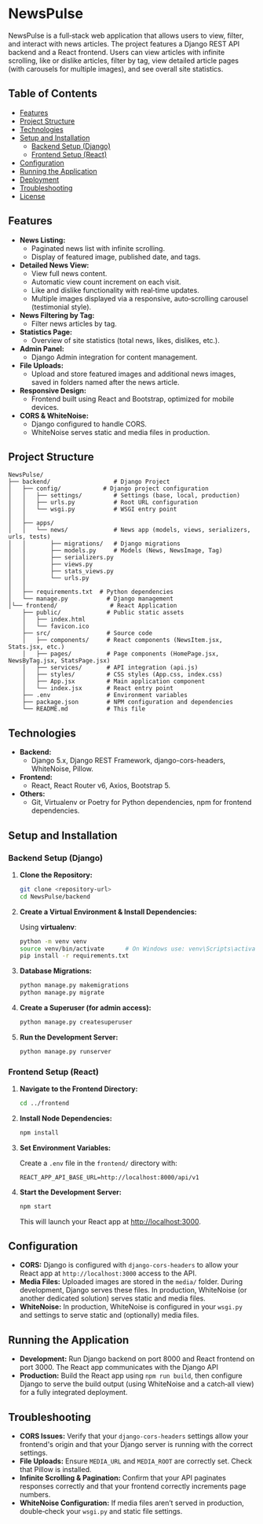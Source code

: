 
# NewsPulse

NewsPulse is a full‑stack web application that allows users to view, filter, and interact with news articles. The project features a Django REST API backend and a React frontend. Users can view articles with infinite scrolling, like or dislike articles, filter by tag, view detailed article pages (with carousels for multiple images), and see overall site statistics.

## Table of Contents

- [Features](#features)
- [Project Structure](#project-structure)
- [Technologies](#technologies)
- [Setup and Installation](#setup-and-installation)
  - [Backend Setup (Django)](#backend-setup-django)
  - [Frontend Setup (React)](#frontend-setup-react)
- [Configuration](#configuration)
- [Running the Application](#running-the-application)
- [Deployment](#deployment)
- [Troubleshooting](#troubleshooting)
- [License](#license)

## Features

- **News Listing:**
  - Paginated news list with infinite scrolling.
  - Display of featured image, published date, and tags.
- **Detailed News View:**
  - View full news content.
  - Automatic view count increment on each visit.
  - Like and dislike functionality with real‑time updates.
  - Multiple images displayed via a responsive, auto‑scrolling carousel (testimonial style).
- **News Filtering by Tag:**
  - Filter news articles by tag.
- **Statistics Page:**
  - Overview of site statistics (total news, likes, dislikes, etc.).
- **Admin Panel:**
  - Django Admin integration for content management.
- **File Uploads:**
  - Upload and store featured images and additional news images, saved in folders named after the news article.
- **Responsive Design:**
  - Frontend built using React and Bootstrap, optimized for mobile devices.
- **CORS & WhiteNoise:**
  - Django configured to handle CORS.
  - WhiteNoise serves static and media files in production.

## Project Structure

```
NewsPulse/
├── backend/                  # Django Project
│   ├── config/            # Django project configuration
│   │   ├── settings/         # Settings (base, local, production)
│   │   ├── urls.py           # Root URL configuration
│   │   └── wsgi.py           # WSGI entry point
│   │
│   ├── apps/
│   │   └── news/             # News app (models, views, serializers, urls, tests)
│   │       ├── migrations/   # Django migrations
│   │       ├── models.py     # Models (News, NewsImage, Tag)
│   │       ├── serializers.py
│   │       ├── views.py
│   │       ├── stats_views.py
│   │       └── urls.py
│   │
│   ├── requirements.txt  # Python dependencies
│   └── manage.py           # Django management
│└── frontend/               # React Application
    ├── public/             # Public static assets
    │   ├── index.html
    │   └── favicon.ico
    ├── src/                # Source code
    │   ├── components/     # React components (NewsItem.jsx, Stats.jsx, etc.)
    │   ├── pages/          # Page components (HomePage.jsx, NewsByTag.jsx, StatsPage.jsx)
    │   ├── services/       # API integration (api.js)
    │   ├── styles/         # CSS styles (App.css, index.css)
    │   ├── App.jsx         # Main application component
    │   └── index.jsx       # React entry point
    ├── .env                # Environment variables
    ├── package.json        # NPM configuration and dependencies
    └── README.md           # This file
```

## Technologies

- **Backend:**
  - Django 5.x, Django REST Framework, django-cors-headers, WhiteNoise, Pillow.
- **Frontend:**
  - React, React Router v6, Axios, Bootstrap 5.
- **Others:**
  - Git, Virtualenv or Poetry for Python dependencies, npm for frontend dependencies.

## Setup and Installation

### Backend Setup (Django)

1. **Clone the Repository:**

   ```bash
   git clone <repository-url>
   cd NewsPulse/backend
   ```

2. **Create a Virtual Environment & Install Dependencies:**

   Using **virtualenv**:
   ```bash
   python -m venv venv
   source venv/bin/activate      # On Windows use: venv\Scripts\activate
   pip install -r requirements.txt
   ```

3. **Database Migrations:**

   ```bash
   python manage.py makemigrations
   python manage.py migrate
   ```

4. **Create a Superuser (for admin access):**

   ```bash
   python manage.py createsuperuser
   ```

5. **Run the Development Server:**

   ```bash
   python manage.py runserver
   ```

### Frontend Setup (React)

1. **Navigate to the Frontend Directory:**

   ```bash
   cd ../frontend
   ```

2. **Install Node Dependencies:**

   ```bash
   npm install
   ```

3. **Set Environment Variables:**

   Create a `.env` file in the `frontend/` directory with:
   ```env
   REACT_APP_API_BASE_URL=http://localhost:8000/api/v1
   ```

4. **Start the Development Server:**

   ```bash
   npm start
   ```

   This will launch your React app at [http://localhost:3000](http://localhost:3000).

## Configuration

- **CORS:**
  Django is configured with `django-cors-headers` to allow your React app at `http://localhost:3000` access to the API.
- **Media Files:**
  Uploaded images are stored in the `media/` folder. During development, Django serves these files. In production, WhiteNoise (or another dedicated solution) serves static and media files.
- **WhiteNoise:**
  In production, WhiteNoise is configured in your `wsgi.py` and settings to serve static and (optionally) media files.

## Running the Application

- **Development:**
  Run Django backend on port 8000 and React frontend on port 3000. The React app communicates with the Django API
- **Production:**
  Build the React app using `npm run build`, then configure Django to serve the build output (using WhiteNoise and a catch‑all view) for a fully integrated deployment.


## Troubleshooting

- **CORS Issues:**
  Verify that your `django-cors-headers` settings allow your frontend's origin and that your Django server is running with the correct settings.
- **File Uploads:**
  Ensure `MEDIA_URL` and `MEDIA_ROOT` are correctly set. Check that Pillow is installed.
- **Infinite Scrolling & Pagination:**
  Confirm that your API paginates responses correctly and that your frontend correctly increments page numbers.
- **WhiteNoise Configuration:**
  If media files aren’t served in production, double‑check your `wsgi.py` and static file settings.
